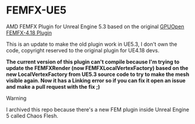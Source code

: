 # FEMFX-UE5
AMD FEMFX Plugin for Unreal Engine 5.3 based on the original [GPUOpen FEMFX-4.18 Plugin](https://github.com/GPUOpenSoftware/UnrealEngine/tree/FEMFX-4.18)

This is an update to make the old plugin work in UE5.3, I don't own the code, copyright reserved to the original plugin for UE4.18 devs.

**The current version of this plugin can't compile because I'm trying to update the FEMFXRender (now FEMFXLocalVertexFactory) based on the new LocalVertexFactory from UE5.3 source code to try to make the mesh visible again. Now it has a Linking error so if you can fix it open an issue and make a pull request with the fix ;)**

> [!WARNING]  
I archived this repo because there's a new FEM plugin inside Unreal Engine 5 called Chaos Flesh.
